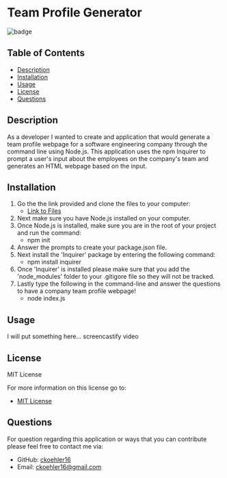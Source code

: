 # Team Profile Generator

![badge](https://img.shields.io/badge/License-MIT-yellow.svg)

## Table of Contents
- [Description](#description)
- [Installation](#installation)
- [Usage](#usage)
- [License](#license)
- [Questions](#questions)

## Description

As a developer I wanted to create and application that would generate a team profile webpage for a software engineering company through the command line using Node.js. This application uses the npm Inquirer to prompt a user's input about the employees on the company's team and generates an HTML webpage based on the input.

## Installation

1. Go the the link provided and clone the files to your computer:
    - [Link to Files](https://github.com/ckoehler16/team-profile-generator)
2. Next make sure you have Node.js installed on your computer.
3. Once Node.js is installed, make sure you are in the root of your project and run the command:
    - npm init
4. Answer the prompts to create your package.json file.
5. Next install the 'Inquirer' package by entering the following command:
    - npm install inquirer
6. Once 'Inquirer' is installed please make sure that you add the 'node_modules' folder to your .gitigore file so they will not be tracked.
7. Lastly type the following in the command-line and answer the questions to have a company team profile webpage!
    - node index.js

## Usage

I will put something here... screencastify video

## License

MIT License

For more information on this license go to:
- [MIT License](https://choosealicense.com/licenses/mit/)

## Questions

For question regarding this application or ways that you can contribute please feel free to contact me via:

- GitHub: [ckoehler16](https://github.com/ckoehler16)
- Email: ckoehler16@gmail.com

